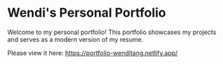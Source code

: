 # Wendi's Personal Portfolio

Welcome to my personal portfolio! This portfolio showcases my projects and serves as a modern version of my resume.

Please view it here: https://portfolio-wenditang.netlify.app/

